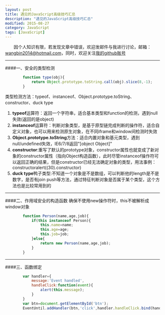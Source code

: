 ```yaml
---
layout: post
title: 遇见的JavaScript高级技巧汇总
description: "遇见的JavaScript高级技巧汇总"
modified: 2015-08-27
category: JavaScript
tags: [JavaScript]
---
```


　　因个人知识有限，若发现文章中错误，欢迎发邮件与我进行讨论，邮箱：wangbin2014@hotmail.com，同时，欢迎关注[我的github账号](https://github.com/wangbin2015)                  　　        

***

####一、安全的类型检测

```javascript
		function type(obj){
        	return Object.prototype.toString.call(obj).slice(8,-1);
        }
```
类型检测方法：typeof、instanceof、Object.prototype.toString、constructor、duck type        
1. **typeof**运算符：返回一个字符串，适合基本类型和function的检测，遇到null失效(返回的是object)     
2. **instanceof**运算符：判断对象类型，是基于原型链完成判断的操作符，适合自定义对象，也可以用来检测原生对象，在不同iframe和window间检测时失效
3. **Object.prototype.toString**方法：适合内置对象和基元类型，遇到null/undefined失效，IE6/7/8返回"[object Object]"
4. **constructor**:重写了默认的prototype对象，constructor属性也就变成了新对象的constructor属性（指向Object构造函数），此时尽管instanceof操作符可以返回正确的结果，但是constructor已经无法确定对象的类型，用法事例：constructoralert((30).constructor)
5. **duck type**鸭子类型:不知道一个对象是不是数组，可以判断他的length是不是数字，是否有join push等方法，通过特征判断对象是否属于某个类型，这个方法也是比较常用到的

***

####二、作用域安全的构造函数
确保不使用new操作符时，this不被解析成window对象
```javascript
		function Person(name,age,job){
			if(this instanceof Person){
				this.name=name;
				this.age=age;
				this.job=job;
			}else{
				return new Person(name,age,job);
			}
		}
```
***

####三、函数绑定
```javascript
		var handler={
			message:'Event handled',
			handleClick:function(event){
				alert(this.message);
			}
		}
		var btn=document.getElementById('btn');
		EventUntil.addHandler(btn,'click',handler.handleClick.bind(handler));
```

